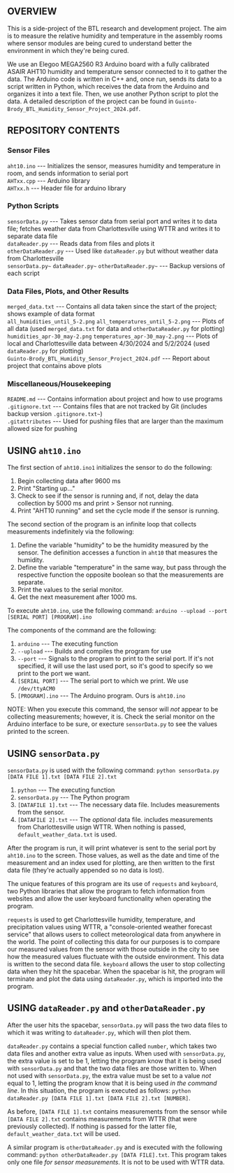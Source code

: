 ## OVERVIEW
This is a side-project of the BTL research and development project. The aim is to measure the relative humidity and temperature in the assembly rooms where sensor modules are being cured to understand better the environment in which they're being cured.

We use an Elegoo MEGA2560 R3 Arduino board with a fully calibrated ASAIR AHT10 humidity and temperature sensor connected to it to gather the data. The Arduino code is written in C++ and, once run, sends its data to a script written in Python, which receives the data from the Arduino and organizes it into a text file. Then, we use another Python script to plot the data. A detailed description of the project can be found in `Guinto-Brody_BTL_Humidity_Sensor_Project_2024.pdf`.


## REPOSITORY CONTENTS
### Sensor Files
`aht10.ino` --- Initializes the sensor, measures humidity and temperature in room, and sends information to serial port  
`AHTxx.cpp` --- Arduino library  
`AHTxx.h`   --- Header file for arduino library

### Python Scripts
`sensorData.py` --- Takes sensor data from serial port and writes it to data file; fetches weather data from Charlottesville using WTTR and writes it to separate data file  
`dataReader.py` --- Reads data from files and plots it  
`otherDataReader.py` --- Used like `dataReader.py` but without weather data from Charlottesville  
`sensorData.py~` `dataReader.py~` `otherDataReader.py~` --- Backup versions of each script

### Data Files, Plots, and Other Results
`merged_data.txt` --- Contains all data taken since the start of the project; shows example of data format  
`all_humidities_until_5-2.png` `all_temperatures_until_5-2.png` --- Plots of all data (used `merged_data.txt` for data and `otherDataReader.py` for plotting)  
`humidities_apr-30_may-2.png` `temperatures_apr-30_may-2.png` --- Plots of local and Charlottesville data between 4/30/2024 and 5/2/2024 (used `dataReader.py` for plotting)  
`Guinto-Brody_BTL_Humidity_Sensor_Project_2024.pdf` --- Report about project that contains above plots

### Miscellaneous/Housekeeping
`README.md` --- Contains information about project and how to use programs  
`.gitignore.txt` --- Contains files that are not tracked by Git (includes backup version `.gitignore.txt~`)  
`.gitattributes` --- Used for pushing files that are larger than the maximum allowed size for pushing


## USING `aht10.ino`
The first section of `aht10.ino1` initializes the sensor to do the following:
1. Begin collecting data after 9600 ms
2. Print "Starting up..."
3. Check to see if the sensor is running and, if not, delay the data collection by 5000 ms and print > Sensor not running.
4. Print "AHT10 running" and set the cycle mode if the sensor is running.  

The second section of the program is an infinite loop that collects measurements indefinitely via the following:
1. Define the variable "humidity" to be the humidity measured by the sensor. The definition accesses a function in `aht10` that measures the humidity. 
2. Define the variable "temperature" in the same way, but pass through the respective function the opposite boolean so that the measurements are separate.
3. Print the values to the serial monitor.
4. Get the next measurement after 1000 ms.

To execute `aht10.ino`, use the following command: `arduino --upload --port [SERIAL PORT] [PROGRAM].ino`

The components of the command are the following:
1. `arduino` --- The executing function
2. `--upload` --- Builds and compiles the program for use
3. `--port` --- Signals to the program to print to the serial port. If it's not specified, it will use the last used port, so it's good to specify so we print to the port we want.
4. `[SERIAL PORT]` --- The serial port to which we print. We use `/dev/ttyACM0`
5. `[PROGRAM].ino` --- The Arduino program. Ours is `aht10.ino`

NOTE: When you execute this command, the sensor will *not* appear to be collecting measurements; however, it is. Check the serial monitor on the Arduino interface to be sure, or execture `sensorData.py` to see the values printed to the screen.


## USING `sensorData.py`
`sensorData.py` is used with the following command: `python sensorData.py [DATA FILE 1].txt [DATA FILE 2].txt`
1. `python` --- The executing function
2. `sensorData.py` --- The Python program
3. `[DATAFILE 1].txt` --- The necessary data file. Includes measurements from the sensor.
4. `[DATAFILE 2].txt` --- The *optional* data file. includes measurements from Charlottesville usign WTTR. When nothing is passed, `default_weather_data.txt` is used.

After the program is run, it will print whatever is sent to the serial port by `aht10.ino` to the screen. Those values, as well as the date and time of the measurement and an index used for plotting, are then written to the first data file (they're actually appended so no data is lost).

The unique features of this program are its use of `requests` and `keyboard`, two Python libraries that allow the program to fetch information from websites and allow the user keyboard functionality when operating the program. 

`requests` is used to get Charlottesville humidity, temperature, and precipitation values using WTTR, a "console-oriented weather forecast service" that allows users to collect meteorological data from anywhere in the world. The point of collecting this data for our purposes is to compare our measured values from the sensor with those outside in the city to see how the measured values fluctuate with the outside environment. This data is written to the second data file. `keyboard` allows the user to stop collecting data when they hit the spacebar. When the spacebar is hit, the program will terminate and plot the data using `dataReader.py`, which is imported into the program.


## USING `dataReader.py` and `otherDataReader.py`
After the user hits the spacebar, `sensorData.py` will pass the two data files to which it was writing to `dataReader.py`, which will then plot them. 

`dataReader.py` contains a special function called `number`, which takes two data files and another extra value as inputs. When used with `sensorData.py`, the extra value is set to be 1, letting the program know that it is being used with `sensorData.py` and that the two data files are those written to. When not used with `sensorData.py`, the extra value must be set to a value *not* equal to 1, letting the program know that it is being used *in the command line*. In this situation, the program is executed as follows: `python dataReader.py [DATA FILE 1].txt [DATA FILE 2].txt [NUMBER]`.

As before, `[DATA FILE 1].txt` contains measurements from the sensor while `[DATA FILE 2].txt` contains measurements from WTTR (that were previously collected). If nothing is passed for the latter file, `default_weather_data.txt` will be used.

A similar program is `otherDataReader.py` and is executed with the following command: `python otherDataReader.py [DATA FILE].txt`. This program takes only one file *for sensor measurements*. It is not to be used with WTTR data.